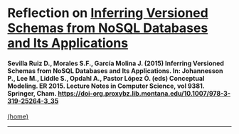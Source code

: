 # Reflection on [Inferring Versioned Schemas from NoSQL Databases and Its Applications](https://link-springer-com.proxybz.lib.montana.edu/chapter/10.1007%2F978-3-319-25264-3_35)

#### Sevilla Ruiz D., Morales S.F., García Molina J. (2015) Inferring Versioned Schemas from NoSQL Databases and Its Applications. In: Johannesson P., Lee M., Liddle S., Opdahl A., Pastor López Ó. (eds) Conceptual Modeling. ER 2015. Lecture Notes in Computer Science, vol 9381. Springer, Cham. https://doi-org.proxybz.lib.montana.edu/10.1007/978-3-319-25264-3_35

[(home)](https://beqpolk1.github.io/csci-592-spring2022/)

---

